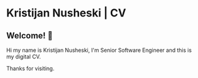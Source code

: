 # Kristijan Nusheski | CV

## Welcome! 👋

Hi my name is Kristijan Nusheski, I'm Senior Software Engineer and this is my digital CV.

Thanks for visiting.

